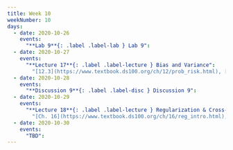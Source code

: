 ```yaml
---
title: Week 10
weekNumber: 10
days:
  - date: 2020-10-26
    events:
      "**Lab 9**{: .label .label-lab } Lab 9":
  - date: 2020-10-27
    events:
      "**Lecture 17**{: .label .label-lecture } Bias and Variance":
        "[12.3](https://www.textbook.ds100.org/ch/12/prob_risk.html), [15.1-15.2](https://www.textbook.ds100.org/ch/15/bias_risk.html)"
  - date: 2020-10-28
    events:
      "**Discussion 9**{: .label .label-disc } Discussion 9":
  - date: 2020-10-29
    events:
      "**Lecture 18**{: .label .label-lecture } Regularization & Cross-Validation":
        "[Ch. 16](https://www.textbook.ds100.org/ch/16/reg_intro.html), [Ch. 15.3](https://www.textbook.ds100.org/ch/15/bias_cv.html)"
  - date: 2020-10-30
    events:
      "TBD":
---
```

